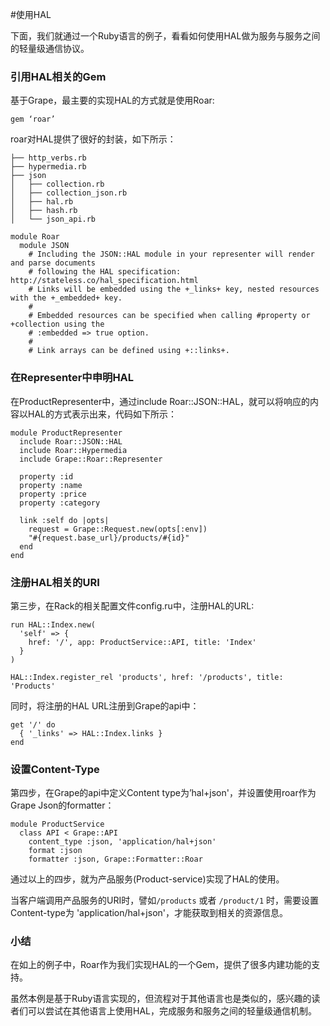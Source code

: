 #使用HAL

下面，我们就通过一个Ruby语言的例子，看看如何使用HAL做为服务与服务之间的轻量级通信协议。

### 引用HAL相关的Gem

基于Grape，最主要的实现HAL的方式就是使用Roar:

```
gem ‘roar’
```

roar对HAL提供了很好的封装，如下所示：

```
├── http_verbs.rb
├── hypermedia.rb
├── json
│   ├── collection.rb
│   ├── collection_json.rb
│   ├── hal.rb
│   ├── hash.rb
│   └── json_api.rb
```

```
module Roar
  module JSON
    # Including the JSON::HAL module in your representer will render and parse documents
    # following the HAL specification: http://stateless.co/hal_specification.html
    # Links will be embedded using the +_links+ key, nested resources with the +_embedded+ key.
    #
    # Embedded resources can be specified when calling #property or +collection using the
    # :embedded => true option.
    #
    # Link arrays can be defined using +::links+.

```


### 在Representer中申明HAL

在ProductRepresenter中，通过include Roar::JSON::HAL，就可以将响应的内容以HAL的方式表示出来，代码如下所示：

```
module ProductRepresenter
  include Roar::JSON::HAL
  include Roar::Hypermedia
  include Grape::Roar::Representer

  property :id
  property :name
  property :price
  property :category

  link :self do |opts|
    request = Grape::Request.new(opts[:env])
    "#{request.base_url}/products/#{id}"
  end
end

```

### 注册HAL相关的URI

第三步，在Rack的相关配置文件config.ru中，注册HAL的URL:

```
run HAL::Index.new(
  'self' => {
    href: '/', app: ProductService::API, title: 'Index'
  }
)

HAL::Index.register_rel 'products', href: '/products', title: 'Products'
```

同时，将注册的HAL URL注册到Grape的api中：
```
get '/' do
  { '_links' => HAL::Index.links }
end
```

### 设置Content-Type

第四步，在Grape的api中定义Content type为’hal+json'，并设置使用roar作为Grape Json的formatter：

```
module ProductService
  class API < Grape::API
    content_type :json, 'application/hal+json'
    format :json
    formatter :json, Grape::Formatter::Roar

```

通过以上的四步，就为产品服务(Product-service)实现了HAL的使用。

当客户端调用产品服务的URI时，譬如```/products``` 或者 ```/product/1``` 时，需要设置Content-type为 'application/hal+json'，才能获取到相关的资源信息。

### 小结

在如上的例子中，Roar作为我们实现HAL的一个Gem，提供了很多内建功能的支持。

虽然本例是基于Ruby语言实现的，但流程对于其他语言也是类似的，感兴趣的读者们可以尝试在其他语言上使用HAL，完成服务和服务之间的轻量级通信机制。
